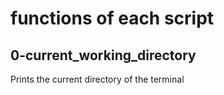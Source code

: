 # functions of each script
## 0-current_working_directory
Prints the current directory of the terminal
